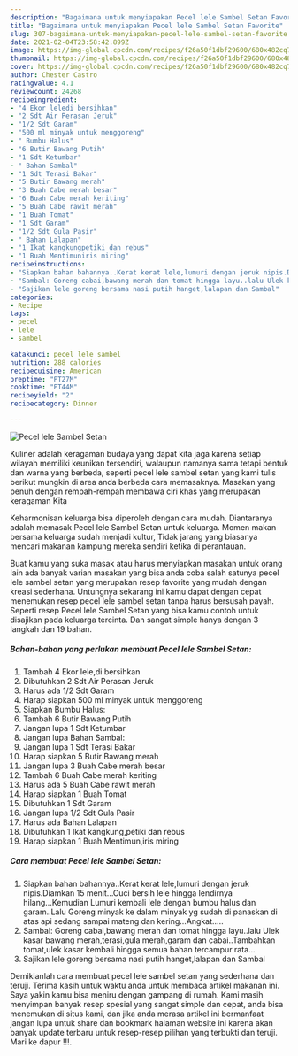 ```yaml
---
description: "Bagaimana untuk menyiapakan Pecel lele Sambel Setan Favorite"
title: "Bagaimana untuk menyiapakan Pecel lele Sambel Setan Favorite"
slug: 307-bagaimana-untuk-menyiapakan-pecel-lele-sambel-setan-favorite
date: 2021-02-04T23:58:42.899Z
image: https://img-global.cpcdn.com/recipes/f26a50f1dbf29600/680x482cq70/pecel-lele-sambel-setan-foto-resep-utama.jpg
thumbnail: https://img-global.cpcdn.com/recipes/f26a50f1dbf29600/680x482cq70/pecel-lele-sambel-setan-foto-resep-utama.jpg
cover: https://img-global.cpcdn.com/recipes/f26a50f1dbf29600/680x482cq70/pecel-lele-sambel-setan-foto-resep-utama.jpg
author: Chester Castro
ratingvalue: 4.1
reviewcount: 24268
recipeingredient:
- "4 Ekor leledi bersihkan"
- "2 Sdt Air Perasan Jeruk"
- "1/2 Sdt Garam"
- "500 ml minyak untuk menggoreng"
- " Bumbu Halus"
- "6 Butir Bawang Putih"
- "1 Sdt Ketumbar"
- " Bahan Sambal"
- "1 Sdt Terasi Bakar"
- "5 Butir Bawang merah"
- "3 Buah Cabe merah besar"
- "6 Buah Cabe merah keriting"
- "5 Buah Cabe rawit merah"
- "1 Buah Tomat"
- "1 Sdt Garam"
- "1/2 Sdt Gula Pasir"
- " Bahan Lalapan"
- "1 Ikat kangkungpetiki dan rebus"
- "1 Buah Mentimuniris miring"
recipeinstructions:
- "Siapkan bahan bahannya..Kerat kerat lele,lumuri dengan jeruk nipis.Diamkan 15 menit...Cuci bersih lele hingga lendirnya hilang...Kemudian Lumuri kembali lele dengan bumbu halus dan garam..Lalu Goreng minyak ke dalam minyak yg sudah di panaskan di atas api sedang sampai mateng dan kering...Angkat....."
- "Sambal: Goreng cabai,bawang merah dan tomat hingga layu..lalu Ulek kasar bawang merah,terasi,gula merah,garam dan cabai..Tambahkan tomat,ulek kasar kembali hingga semua bahan tercampur rata..."
- "Sajikan lele goreng bersama nasi putih hanget,lalapan dan Sambal"
categories:
- Recipe
tags:
- pecel
- lele
- sambel

katakunci: pecel lele sambel 
nutrition: 288 calories
recipecuisine: American
preptime: "PT27M"
cooktime: "PT44M"
recipeyield: "2"
recipecategory: Dinner

---
```



![Pecel lele Sambel Setan](https://img-global.cpcdn.com/recipes/f26a50f1dbf29600/680x482cq70/pecel-lele-sambel-setan-foto-resep-utama.jpg)

Kuliner adalah keragaman budaya yang dapat kita jaga karena setiap wilayah memiliki keunikan tersendiri, walaupun namanya sama tetapi bentuk dan warna yang berbeda, seperti pecel lele sambel setan yang kami tulis berikut mungkin di area anda berbeda cara memasaknya. Masakan yang penuh dengan rempah-rempah membawa ciri khas yang merupakan keragaman Kita



Keharmonisan keluarga bisa diperoleh dengan cara mudah. Diantaranya adalah memasak Pecel lele Sambel Setan untuk keluarga. Momen makan bersama keluarga sudah menjadi kultur, Tidak jarang yang biasanya mencari makanan kampung mereka sendiri ketika di perantauan.

Buat kamu yang suka masak atau harus menyiapkan masakan untuk orang lain ada banyak varian masakan yang bisa anda coba salah satunya pecel lele sambel setan yang merupakan resep favorite yang mudah dengan kreasi sederhana. Untungnya sekarang ini kamu dapat dengan cepat menemukan resep pecel lele sambel setan tanpa harus bersusah payah.
Seperti resep Pecel lele Sambel Setan yang bisa kamu contoh untuk disajikan pada keluarga tercinta. Dan sangat simple hanya dengan 3 langkah dan 19 bahan.


<!--inarticleads1-->

##### Bahan-bahan yang perlukan membuat Pecel lele Sambel Setan:

1. Tambah 4 Ekor lele,di bersihkan
1. Dibutuhkan 2 Sdt Air Perasan Jeruk
1. Harus ada 1/2 Sdt Garam
1. Harap siapkan 500 ml minyak untuk menggoreng
1. Siapkan  Bumbu Halus:
1. Tambah 6 Butir Bawang Putih
1. Jangan lupa 1 Sdt Ketumbar
1. Jangan lupa  Bahan Sambal:
1. Jangan lupa 1 Sdt Terasi Bakar
1. Harap siapkan 5 Butir Bawang merah
1. Jangan lupa 3 Buah Cabe merah besar
1. Tambah 6 Buah Cabe merah keriting
1. Harus ada 5 Buah Cabe rawit merah
1. Harap siapkan 1 Buah Tomat
1. Dibutuhkan 1 Sdt Garam
1. Jangan lupa 1/2 Sdt Gula Pasir
1. Harus ada  Bahan Lalapan
1. Dibutuhkan 1 Ikat kangkung,petiki dan rebus
1. Harap siapkan 1 Buah Mentimun,iris miring




<!--inarticleads2-->

##### Cara membuat  Pecel lele Sambel Setan:

1. Siapkan bahan bahannya..Kerat kerat lele,lumuri dengan jeruk nipis.Diamkan 15 menit...Cuci bersih lele hingga lendirnya hilang...Kemudian Lumuri kembali lele dengan bumbu halus dan garam..Lalu Goreng minyak ke dalam minyak yg sudah di panaskan di atas api sedang sampai mateng dan kering...Angkat.....
1. Sambal: Goreng cabai,bawang merah dan tomat hingga layu..lalu Ulek kasar bawang merah,terasi,gula merah,garam dan cabai..Tambahkan tomat,ulek kasar kembali hingga semua bahan tercampur rata...
1. Sajikan lele goreng bersama nasi putih hanget,lalapan dan Sambal




Demikianlah cara membuat pecel lele sambel setan yang sederhana dan teruji. Terima kasih untuk waktu anda untuk membaca artikel makanan ini. Saya yakin kamu bisa meniru dengan gampang di rumah. Kami masih menyimpan banyak resep spesial yang sangat simple dan cepat, anda bisa menemukan di situs kami, dan jika anda merasa artikel ini bermanfaat jangan lupa untuk share dan bookmark halaman website ini karena akan banyak update terbaru untuk resep-resep pilihan yang terbukti dan teruji. Mari ke dapur !!!. 
